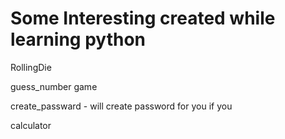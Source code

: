 # Some Interesting created while learning python
RollingDie 

guess_number game

create_passward - will create password for you if you 

calculator
